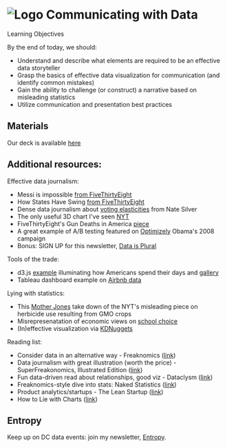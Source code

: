 # ![Logo](https://ga-dash.s3.amazonaws.com/production/assets/logo-9f88ae6c9c3871690e33280fcf557f33.png) Communicating with Data


Learning Objectives

By the end of today, we should:

- Understand and describe what elements are required to be an effective data storyteller
- Grasp the basics of effective data visualization for communication (and identify common mistakes)
- Gain the ability to challenge (or construct) a narrative based on misleading statistics
- Utilize communication and presentation best practices


## Materials


Our deck is available [here](https://github.com/josephofiowa/GA-DSI/blob/master/communicating-with-data/communicating-with-data.pdf)


## Additional resources:

Effective data journalism:

- Messi is impossible [from FiveThirtyEight](https://fivethirtyeight.com/features/lionel-messi-is-impossible/)
- How States Have Swing [from FiveThirtyEight](http://www.nytimes.com/interactive/2012/10/15/us/politics/swing-history.html?_r=2&)
- Dense data journalism about [voting elasticities](http://fivethirtyeight.com/features/swing-voters-and-elastic-states/) from Nate Silver
- The only useful 3D chart I've seen [NYT](http://www.nytimes.com/interactive/2015/03/19/upshot/3d-yield-curve-economic-growth.html)
- FiveThirtyEight's Gun Deaths in America [piece](http://fivethirtyeight.com/features/gun-deaths/)
- A great example of A/B testing featured on [Optimizely](https://blog.optimizely.com/2010/11/29/how-obama-raised-60-million-by-running-a-simple-experiment/) Obama's 2008 campaign
- Bonus: SIGN UP for this newsletter, [Data is Plural](http://tinyletter.com/data-is-plural/)

Tools of the trade:

- d3.js [example](https://flowingdata.com/2015/12/15/a-day-in-the-life-of-americans/) illuminating how Americans spend their days and [gallery](https://github.com/d3/d3/wiki/Gallery)
- Tableau dashboard example on [Airbnb data](https://public.tableau.com/en-us/s/blog/2015/07/analyzing-airbnb-data)


Lying with statistics:

- This [Mother Jones](http://www.motherjones.com/kevin-drum/2016/11/how-mislead-statistics-gmo-crops-edition) take down of the NYT's misleading piece on herbicide use resulting from GMO crops
- Misrepresenatation of economic views on [school choice](http://reason.com/blog/2017/01/02/the-new-york-times-gets-everything-wrong)
- (In)effective visualization via [KDNuggets](http://www.kdnuggets.com/2017/03/what-makes-good-data-visualization.html)


Reading list:

- Consider data in an alternative way - Freaknomics ([link](https://www.amazon.com/gp/product/0060731338?ie=UTF8&tag=jn0af-20&camp=1789&linkCode=xm2&creativeASIN=0060731338))
- Data journalism with great illustration (worth the price) - SuperFreakonomics, Illustrated Edition ([link](https://www.amazon.com/gp/product/0061941220?ie=UTF8&tag=jn0af-20&camp=1789&linkCode=xm2&creativeASIN=0061941220))
- Fun data-driven read about relationships, good viz - Dataclysm ([link](https://www.amazon.com/gp/product/0385347391?ie=UTF8&tag=jn0af-20&camp=1789&linkCode=xm2&creativeASIN=0385347391))
- Freaknomics-style dive into stats: Naked Statistics ([link](https://www.amazon.com/gp/product/039334777X?ie=UTF8&tag=jn0af-20&camp=1789&linkCode=xm2&creativeASIN=039334777X))
- Product analytics/startups - The Lean Startup ([link](https://www.amazon.com/gp/product/0307887898/ref=as_li_tl?ie=UTF8&camp=1789&creative=9325&creativeASIN=0307887898&linkCode=as2&tag=jn0af-20&linkId=6a6bcfcfbe5a63807f7f29069a8b9164))
- How to Lie with Charts ([link](https://www.amazon.com/gp/product/1583487670/ref=as_li_qf_sp_asin_il_tl?ie=UTF8&tag=jn0af-20&camp=1789&creative=9325&linkCode=as2&creativeASIN=1583487670&linkId=a00679f88b15f424369578494b6f7537))

## Entropy

Keep up on DC data events: join my newsletter, [Entropy](https://www.josephofiowa.com/entropy/).

